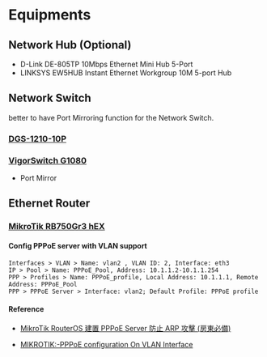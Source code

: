 # Equipments

## Network Hub (Optional)

- D-Link DE-805TP 10Mbps Ethernet Mini Hub 5-Port
- LINKSYS EW5HUB Instant Ethernet Workgroup 10M 5-port Hub

## Network Switch

better to have Port Mirroring function for the Network Switch.

### [DGS-1210-10P](http://www.dlinktw.com.tw/business/product?id=343)

### [VigorSwitch G1080](https://www.draytek.com/products/vigorswitch-g1080/)

- Port Mirror

## Ethernet Router

### [MikroTik RB750Gr3 hEX](https://mikrotik.com/product/RB750Gr3)


#### Config PPPoE server with VLAN support

```
Interfaces > VLAN > Name: vlan2 , VLAN ID: 2, Interface: eth3
IP > Pool > Name: PPPoE_Pool, Address: 10.1.1.2-10.1.1.254
PPP > Profiles > Name: PPPoE_profile, Local Address: 10.1.1.1, Remote Address: PPPoE_Pool
PPP > PPPoE Server > Interface: vlan2; Default Profile: PPPoE profile
```

#### Reference

- [MikroTik RouterOS 建置 PPPoE Server 防止 ARP 攻擊 (房東必備)](https://www.ez2o.com/Blog/Post/MikroTik-RouterOS-PPPoE-Server)

- [MIKROTIK:-PPPoE configuration On VLAN Interface](http://laxmidharnetworking.blogspot.com/2017/06/mikrotik-pppoe-configuration-on-vlan.html) 